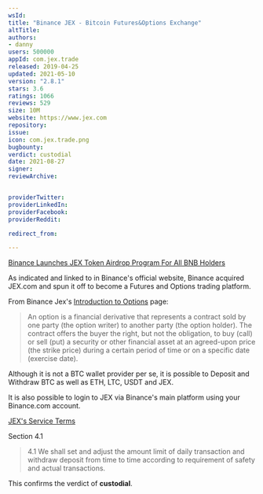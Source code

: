 ```yaml
---
wsId: 
title: "Binance JEX - Bitcoin Futures&Options Exchange"
altTitle: 
authors:
- danny
users: 500000
appId: com.jex.trade
released: 2019-04-25
updated: 2021-05-10
version: "2.8.1"
stars: 3.6
ratings: 1066
reviews: 529
size: 10M
website: https://www.jex.com
repository: 
issue: 
icon: com.jex.trade.png
bugbounty: 
verdict: custodial
date: 2021-08-27
signer: 
reviewArchive:


providerTwitter: 
providerLinkedIn: 
providerFacebook: 
providerReddit: 

redirect_from:

---
```



[Binance Launches JEX Token Airdrop Program For All BNB Holders](https://www.binance.com/en/support/announcement/360033416091)

As indicated and linked to in Binance's official website, Binance acquired JEX.com and spun it off to become a Futures and Options trading platform.

From Binance Jex's [Introduction to Options](https://jexhelp.zendesk.com/hc/en-us/articles/360003433211-Introduction-to-options) page:

> An option is a financial derivative that represents a contract sold by one party (the option writer) to another party (the option holder). The contract offers the buyer the right, but not the obligation, to buy (call) or sell (put) a security or other financial asset at an agreed-upon price (the strike price) during a certain period of time or on a specific date (exercise date).

Although it is not a BTC wallet provider per se, it is possible to Deposit and Withdraw BTC as well as ETH, LTC, USDT and JEX. 

It is also possible to login to JEX via Binance's main platform using your Binance.com account. 

[JEX's Service Terms](https://jexhelp.zendesk.com/hc/en-us/articles/115001501692-Service-Terms-of-JEX-Exchange)

Section 4.1

> 4.1 We shall set and adjust the amount limit of daily transaction and withdraw deposit from time to time according to requirement of safety and actual transactions.

This confirms the verdict of **custodial**.



